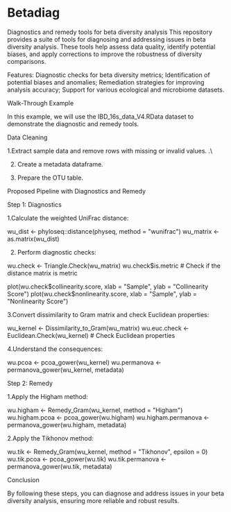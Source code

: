# Betadiag
Diagnostics and remedy tools for beta diversity analysis
This repository provides a suite of tools for diagnosing and addressing issues in beta diversity analysis. These tools help assess data quality, identify potential biases, and apply corrections to improve the robustness of diversity comparisons.

Features:
Diagnostic checks for beta diversity metrics;
Identification of potential biases and anomalies;
Remediation strategies for improving analysis accuracy;
Support for various ecological and microbiome datasets.

Walk-Through Example

In this example, we will use the IBD_16s_data_V4.RData dataset to demonstrate the diagnostic and remedy tools.

Data Cleaning

   1.Extract sample data and remove rows with missing or invalid values. .\
   
   2. Create a metadata dataframe.
      
   3. Prepare the OTU table.

Proposed Pipeline with Diagnostics and Remedy

Step 1: Diagnostics

1.Calculate the weighted UniFrac distance:

wu_dist <- phyloseq::distance(physeq, method = "wunifrac")
wu_matrix <- as.matrix(wu_dist)

2. Perform diagnostic checks:

wu.check <- Triangle.Check(wu_matrix)
wu.check$is.metric # Check if the distance matrix is metric

plot(wu.check$collinearity.score, xlab = "Sample", ylab = "Collinearity Score")
plot(wu.check$nonlinearity.score, xlab = "Sample", ylab = "Nonlinearity Score")
 
3.Convert dissimilarity to Gram matrix and check Euclidean properties:

wu_kernel <- Dissimilarity_to_Gram(wu_matrix)
wu.euc.check <- Euclidean.Check(wu_kernel) # Check Euclidean properties

4.Understand the consequences:

wu.pcoa <- pcoa_gower(wu_kernel)
wu.permanova <- permanova_gower(wu_kernel, metadata)

Step 2: Remedy
 
 1.Apply the Higham method:

wu.higham <- Remedy_Gram(wu_kernel, method = "Higham")
wu.higham.pcoa <- pcoa_gower(wu.higham)
wu.higham.permanova <- permanova_gower(wu.higham, metadata)

 2.Apply the Tikhonov method:

wu.tik <- Remedy_Gram(wu_kernel, method = "Tikhonov", epsilon = 0)
wu.tik.pcoa <- pcoa_gower(wu.tik)
wu.tik.permanova <- permanova_gower(wu.tik, metadata)

Conclusion

By following these steps, you can diagnose and address issues in your beta diversity analysis, ensuring more reliable and robust results.
